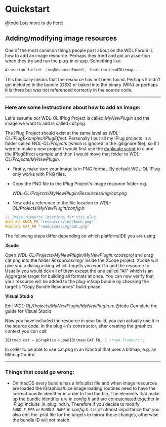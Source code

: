 # Quickstart

@todo Lots more to do here!

## Adding/modifying image resources

One of the most common things people post about on the WDL Forum is how to add an image resource. Perhaps they tried and got an assertion when they try and run the plug-in or app. Something like:

```cpp
Assertion failed: (imgResourceFound), function LoadIBitmap...
```

This basically means that the resource has not been found. Perhaps it didn't get included in the bundle (OSX) or baked into the binary (WIN) or perhaps it is there but was not referenced correctly in the source code.

***

### Here are some instructions about how to add an image:

Let's assume our WDL-OL IPlug Project is called _MyNewPlugin_ and the image we want to add is called _cat.png_.

The IPlug Project should exist at the same level as _WDL-OL/IPlugExamples/IPlugEffect_. Personally I put all my IPlug projects in a folder called _WDL-OL/Projects_ (which is ignored in the .gitignore file), so if I were to make a new project I would first use the [duplicate script](md_duplicate.html) to clone the IPlugEffect example and then I would move that folder to _WDL-OL/Projects/MyNewPlugin_.


* Firstly, make sure your image is in PNG format. 
  By default WDL-OL IPlug only works with PNG files.

* Copy the PNG file to the IPlug Project's image resource folder e.g.

  _WDL-OL/Projects/MyNewPlugin/Resources/img/cat.png_

* Now add a reference to the file location to _WDL-OL/Projects/MyNewPlugin/config.h_

```Cpp
// Image resource locations for this plug.
#define KNOB_FN "resources/img/knob.png"
#define CAT_FN "resources/img/cat.png" 
```

The following steps differ depending on which platform/IDE you are using:

**Xcode**

Open _WDL-OL/Projects/MyNewPlugin/MyNewPlugin.xcodeproj_ and drag cat.png into the folder _Resources/img/_   inside the Xcode project. Xcode will give you a dialog asking which targets you want to add the resource to.    Usually you would tick all of them except the one called "All" which is an Aggregate target for building all formats at once. You can now verify that your resource will be added to the plug-in/app bundle by checking the target's "Copy Bundle Resources" build-phase.

**Visual Studio**

Edit _WDL-OL/Projects/MyNewPlugin/MyNewPlugin.rc_
@todo Complete the guide for Visual Studio

Now you have included the resource in your build, you can actually use it in the source code. In the plug-in's constructor, after creating the graphics context you can call:

```cpp
IBitmap cat = pGraphics->LoadIBitmap(CAT_FN, 1 /*num frames*/);
```

In order to be able to use cat.png in an IControl that uses a bitmap, e.g. an IBitmapControl.

***

### Things that could go wrong:

* On macOS every bundle has a Info.plist file and when image resources are loaded the IGraphics/Lice image loading routines need to have the correct bundle identifier in order to find the file. The elements that make up the bundle identifier are in _config.h_ and are concatenated together in IPlug_include_in_plug_hdr.h. Therefore if you decide to modify `BUNDLE_MFR` or `BUNDLE_NAME` in _config.h_ it is of utmost importance that you also edit the .plist file for the targets to mirror those changes, otherwise the bundle ID will not match.